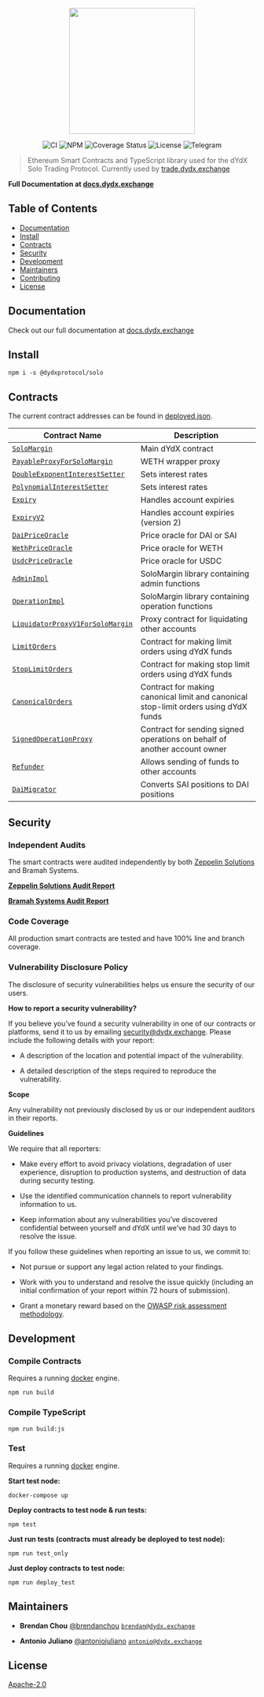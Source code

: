 <p align="center"><img src="https://s3.amazonaws.com/dydx-assets/logo_large_white.png" width="256" /></p>

<div align="center">
  <a href="https://circleci.com/gh/dydxprotocol/workflows/solo/tree/master" style="text-decoration:none;">
    <img src="https://img.shields.io/circleci/project/github/dydxprotocol/solo.svg" alt='CI' />
  </a>
  <a href='https://www.npmjs.com/package/@dydxprotocol/solo' style="text-decoration:none;">
    <img src='https://img.shields.io/npm/v/@dydxprotocol/solo.svg' alt='NPM' />
  </a>
  <a href='https://coveralls.io/github/dydxprotocol/solo' style="text-decoration:none;">
    <img src='https://coveralls.io/repos/github/dydxprotocol/solo/badge.svg?t=toKMwT' alt='Coverage Status' />
  </a>
  <a href='https://github.com/dydxprotocol/solo/blob/master/LICENSE' style="text-decoration:none;">
    <img src='https://img.shields.io/github/license/dydxprotocol/protocol.svg?longCache=true' alt='License' />
  </a>
  <a href='https://t.me/joinchat/GBnMlBb9mQblQck2pThTgw' style="text-decoration:none;">
    <img src='https://img.shields.io/badge/chat-on%20telegram-9cf.svg?longCache=true' alt='Telegram' />
  </a>
</div>

> Ethereum Smart Contracts and TypeScript library used for the dYdX Solo Trading Protocol. Currently used by [trade.dydx.exchange](https://trade.dydx.exchange)

**Full Documentation at [docs.dydx.exchange](https://docs.dydx.exchange)**

## Table of Contents

 - [Documentation](#documentation)
 - [Install](#install)
 - [Contracts](#contracts)
 - [Security](#security)
 - [Development](#development)
 - [Maintainers](#maintainers)
 - [Contributing](#contributing)
 - [License](#license)

## Documentation

Check out our full documentation at [docs.dydx.exchange](https://docs.dydx.exchange)

## Install

`npm i -s @dydxprotocol/solo`

## Contracts

The current contract addresses can be found in [deployed.json](./migrations/deployed.json).

|Contract Name|Description|
|-------------|-------------|
|[`SoloMargin`](./contracts/protocol/SoloMargin.sol)|Main dYdX contract|
|[`PayableProxyForSoloMargin`](./contracts/external/proxies/PayableProxyForSoloMargin.sol)|WETH wrapper proxy|
|[`DoubleExponentInterestSetter`](./contracts/external/interestsetters/DoubleExponentInterestSetter.sol)|Sets interest rates|
|[`PolynomialInterestSetter`](./contracts/external/interestsetters/PolynomialInterestSetter.sol)|Sets interest rates|
|[`Expiry`](./contracts/external/traders/Expiry.sol)|Handles account expiries|
|[`ExpiryV2`](./contracts/external/traders/ExpiryV2.sol)|Handles account expiries (version 2)|
|[`DaiPriceOracle`](./contracts/external/oracles/DaiPriceOracle.sol)|Price oracle for DAI or SAI|
|[`WethPriceOracle`](./contracts/external/oracles/WethPriceOracle.sol)|Price oracle for WETH|
|[`UsdcPriceOracle`](./contracts/external/oracles/UsdcPriceOracle.sol)|Price oracle for USDC|
|[`AdminImpl`](./contracts/protocol/impl/AdminImpl.sol)|SoloMargin library containing admin functions|
|[`OperationImpl`](./contracts/protocol/impl/OperationImpl.sol)|SoloMargin library containing operation functions|
|[`LiquidatorProxyV1ForSoloMargin`](./contracts/external/proxies/LiquidatorProxyV1ForSoloMargin.sol)|Proxy contract for liquidating other accounts|
|[`LimitOrders`](./contracts/external/traders/LimitOrders.sol)|Contract for making limit orders using dYdX funds|
|[`StopLimitOrders`](./contracts/external/traders/StopLimitOrders.sol)|Contract for making stop limit orders using dYdX funds|
|[`CanonicalOrders`](./contracts/external/traders/CanonicalOrders.sol)|Contract for making canonical limit and canonical stop-limit orders using dYdX funds|
|[`SignedOperationProxy`](./contracts/external/proxies/SignedOperationProxy.sol)|Contract for sending signed operations on behalf of another account owner|
|[`Refunder`](./contracts/external/traders/Refunder.sol)|Allows sending of funds to other accounts|
|[`DaiMigrator`](./contracts/external/traders/DaiMigrator.sol)|Converts SAI positions to DAI positions|

## Security

### Independent Audits

The smart contracts were audited independently by both
[Zeppelin Solutions](https://zeppelin.solutions/) and Bramah Systems.

**[Zeppelin Solutions Audit Report](https://blog.zeppelin.solutions/solo-margin-protocol-audit-30ac2aaf6b10)**

**[Bramah Systems Audit Report](https://s3.amazonaws.com/dydx-assets/dYdX_Audit_Report_Bramah_Systems.pdf)**

### Code Coverage

All production smart contracts are tested and have 100% line and branch coverage.

### Vulnerability Disclosure Policy

The disclosure of security vulnerabilities helps us ensure the security of our users.

**How to report a security vulnerability?**

If you believe you’ve found a security vulnerability in one of our contracts or platforms,
send it to us by emailing [security@dydx.exchange](mailto:security@dydx.exchange).
Please include the following details with your report:

* A description of the location and potential impact of the vulnerability.

* A detailed description of the steps required to reproduce the vulnerability.

**Scope**

Any vulnerability not previously disclosed by us or our independent auditors in their reports.

**Guidelines**

We require that all reporters:

* Make every effort to avoid privacy violations, degradation of user experience,
disruption to production systems, and destruction of data during security testing.

* Use the identified communication channels to report vulnerability information to us.

* Keep information about any vulnerabilities you’ve discovered confidential between yourself and
dYdX until we’ve had 30 days to resolve the issue.

If you follow these guidelines when reporting an issue to us, we commit to:

* Not pursue or support any legal action related to your findings.

* Work with you to understand and resolve the issue quickly
(including an initial confirmation of your report within 72 hours of submission).

* Grant a monetary reward based on the [OWASP risk assessment methodology](https://medium.com/dydxderivatives/announcing-bug-bounties-for-the-dydx-margin-trading-protocol-d0c817d1cda4).


## Development

### Compile Contracts

Requires a running [docker](https://docker.com) engine.

`npm run build`

### Compile TypeScript

`npm run build:js`

### Test

Requires a running [docker](https://docker.com) engine.

**Start test node:**

`docker-compose up`

**Deploy contracts to test node & run tests:**

`npm test`

**Just run tests (contracts must already be deployed to test node):**

`npm run test_only`

**Just deploy contracts to test node:**

`npm run deploy_test`

## Maintainers

 - **Brendan Chou**
 [@brendanchou](https://github.com/BrendanChou)
 [`brendan@dydx.exchange`](mailto:brendan@dydx.exchange)

 - **Antonio Juliano**
 [@antoniojuliano](https://github.com/AntonioJuliano)
 [`antonio@dydx.exchange`](mailto:antonio@dydx.exchange)

## License

[Apache-2.0](./blob/master/LICENSE)
